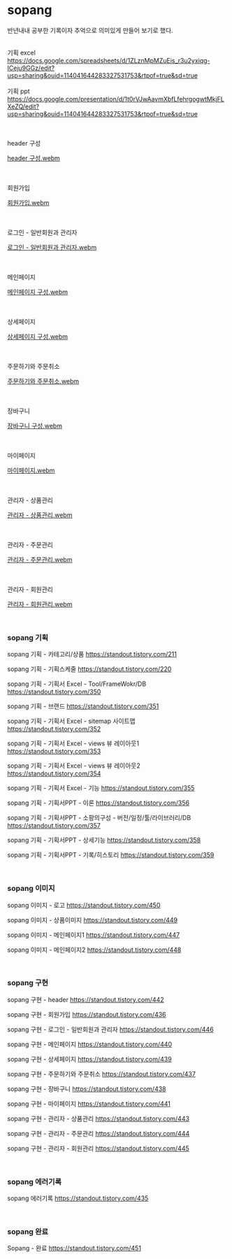 # sopang
반년내내 공부한 기록이자 추억으로 의미있게 만들어 보기로 했다.<br><br>

기획 excel<br>
https://docs.google.com/spreadsheets/d/1ZLznMpMZuEis_r3u2yxiqg-ICeju9GGz/edit?usp=sharing&ouid=114041644283327531753&rtpof=true&sd=true
<br><br>
기획 ppt<br>
https://docs.google.com/presentation/d/1t0rVJwAavmXbfLfehrgogwtMkjFLXeZQ/edit?usp=sharing&ouid=114041644283327531753&rtpof=true&sd=true
 <br><br><br>
 
 header 구성
 
 [header 구성.webm](https://user-images.githubusercontent.com/120000929/233591007-4428cc1a-af9d-4898-af08-c561ff4a7e8e.webm)
 
 <br><br>회원가입
 
 [회원가입.webm](https://user-images.githubusercontent.com/120000929/233591342-ffb58eb3-3f04-402b-ba95-930e13adc6ab.webm)
 
 <br><br>로그인 - 일반회원과 관리자
 
 [로그인 - 일반회원과 관리자.webm](https://user-images.githubusercontent.com/120000929/233591355-557b507e-ea7d-4e5e-b211-38b0bb930a39.webm)
 
 <br><br>메인페이지
 
 [메인페이지 구성.webm](https://user-images.githubusercontent.com/120000929/233591385-a2231efa-b289-48cf-9fd7-4d2057348def.webm)
 
 <br><br>상세페이지
 
[상세페이지 구성.webm](https://user-images.githubusercontent.com/120000929/233591420-fc554366-5410-49dc-92d1-6cf308a245c3.webm)

<br><br>주문하기와 주문취소

[주문하기와 주문취소.webm](https://user-images.githubusercontent.com/120000929/233591449-b0cb01c0-ff6c-4d3a-950f-3a737d70767f.webm)

<br><br>장바구니

[장바구니 구성.webm](https://user-images.githubusercontent.com/120000929/233591487-c635cf59-8534-4e9b-95dd-9e26ab85e16c.webm)

<br><br>마이페이지

[마이페이지.webm](https://user-images.githubusercontent.com/120000929/233591507-b889a46c-3ff9-4fb0-ad65-209e58555a8b.webm)

<br><br>관리자 - 상품관리

[관리자 - 상품관리.webm](https://user-images.githubusercontent.com/120000929/233591614-03b8c1f4-16fe-4d9f-bd46-b6e9c8d72499.webm)

<br><br>관리자 - 주문관리

[관리자 - 주문관리.webm](https://user-images.githubusercontent.com/120000929/233591637-6796b748-4a06-4478-b49d-19598fb081fa.webm)

<br><br>관리자 - 회원관리

[관리자 - 회원관리.webm](https://user-images.githubusercontent.com/120000929/233591647-3b264996-2a60-438c-b1b9-6e68498d630d.webm)


  <br><h3>sopang 기획</h3>
  <p>sopang 기획 - 카테고리/상품
  <a href="https://standout.tistory.com/211" target="_blank">
  https://standout.tistory.com/211</a><br></p>
  <p>sopang 기획 - 기획스케줄
  <a href="https://standout.tistory.com/220" target="_blank">
  https://standout.tistory.com/220</a><br></p>
  <p>sopang 기획 - 기획서 Excel - Tool/FrameWokr/DB
  <a href="https://standout.tistory.com/350" target="_blank">
  https://standout.tistory.com/350</a><br></p>
  <p>sopang 기획 - 브랜드
  <a href="https://standout.tistory.com/351" target="_blank">
  https://standout.tistory.com/351</a><br></p>
  <p>sopang 기획 - 기획서 Excel - sitemap 사이트맵
  <a href="https://standout.tistory.com/352" target="_blank">
  https://standout.tistory.com/352</a><br></p>
  <p>sopang 기획 - 기획서 Excel - views 뷰 레이아웃1
  <a href="https://standout.tistory.com/353" target="_blank">
  https://standout.tistory.com/353</a><br></p>
  <p>sopang 기획 - 기획서 Excel - views 뷰 레이아웃2
  <a href="https://standout.tistory.com/354" target="_blank">
  https://standout.tistory.com/354</a><br></p>
  <p>sopang 기획 - 기획서 Excel - 기능
  <a href="https://standout.tistory.com/355" target="_blank">
  https://standout.tistory.com/355</a><br></p>
  <p>sopang 기획 - 기획서PPT - 이론
  <a href="https://standout.tistory.com/356" target="_blank">
  https://standout.tistory.com/356</a><br></p>
  <p>sopang 기획 - 기획서PPT - 소팡의구성 - 버전/일정/툴/라이브러리/DB
  <a href="https://standout.tistory.com/357" target="_blank">
  https://standout.tistory.com/357</a><br></p>
  <p>sopang 기획 - 기획서PPT - 상세기능
  <a href="https://standout.tistory.com/358" target="_blank">https://standout.tistory.com/358</a>
  <br></p>
  <p>sopang 기획 - 기획서PPT - 기록/히스토리
  <a href="https://standout.tistory.com/359" target="_blank">https://standout.tistory.com/359</a>
  <br></p>
  
  <br><h3>sopang 이미지</h3>
  <p>sopang 이미지 - 로고
  <a href="https://standout.tistory.com/450" target="_blank">https://standout.tistory.com/450</a>
  <br></p>
  <p>sopang 이미지 - 상품이미지
  <a href="https://standout.tistory.com/449" target="_blank">https://standout.tistory.com/449</a>
  <br></p>
  <p>sopang 이미지 - 메인페이지1
  <a href="https://standout.tistory.com/447" target="_blank">https://standout.tistory.com/447</a>
  <br></p>
  <p>sopang 이미지 - 메인페이지2
  <a href="https://standout.tistory.com/448" target="_blank">https://standout.tistory.com/448</a>
  <br></p>
  
  
  <br><h3>sopang 구현</h3>
  <p>sopang 구현 - header
  <a href="https://standout.tistory.com/442" target="_blank">https://standout.tistory.com/442</a>
  <br></p>
  <p>sopang 구현 - 회원가입
  <a href="https://standout.tistory.com/436" target="_blank">https://standout.tistory.com/436</a>
  <br></p>
  <p>sopang 구현 - 로그인 - 일반회원과 관리자
  <a href="https://standout.tistory.com/446" target="_blank">https://standout.tistory.com/446</a>
  <br></p>
  <p>sopang 구현 - 메인페이지
  <a href="https://standout.tistory.com/440" target="_blank">https://standout.tistory.com/440</a>
  <br></p>

  <p>sopang 구현 - 상세페이지
  <a href="https://standout.tistory.com/439" target="_blank">https://standout.tistory.com/439</a>
  <br></p>
  <p>sopang 구현 - 주문하기와 주문취소
  <a href="https://standout.tistory.com/437" target="_blank">https://standout.tistory.com/437</a>
  <br></p>
  <p>sopang 구현 - 장바구니
  <a href="https://standout.tistory.com/438" target="_blank">https://standout.tistory.com/438</a>
  <br></p>
  <p>sopang 구현 - 마이페이지
  <a href="https://standout.tistory.com/441" target="_blank">https://standout.tistory.com/441</a>
  <br></p>
  <p>sopang 구현 - 관리자 - 상품관리
  <a href="https://standout.tistory.com/443" target="_blank">https://standout.tistory.com/443</a>
  <br></p>
  <p>sopang 구현 - 관리자 - 주문관리
  <a href="https://standout.tistory.com/444" target="_blank">https://standout.tistory.com/444</a>
  <br></p>
  <p>sopang 구현 - 관리자 - 회원관리
  <a href="https://standout.tistory.com/445" target="_blank">https://standout.tistory.com/445</a>
  <br></p>
  
  <br><h3>sopang 에러기록</h3>
  <p>sopang 에러기록
  <a href="https://standout.tistory.com/435" target="_blank">https://standout.tistory.com/435</a>
  <br></p>
  
 <br><h3>sopang 완료</h3>
  <p>Sopang - 완료
  <a href="https://standout.tistory.com/451" target="_blank">https://standout.tistory.com/451</a>
  <br></p>
